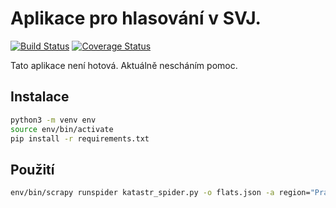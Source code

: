 # Aplikace pro hlasování v SVJ.

[![Build Status](https://api.travis-ci.org/jahodfra/shromazdeni.svg?branch=master)](https://travis-ci.org/jahodfra/shromazdeni)
[![Coverage Status](https://coveralls.io/repos/github/jahodfra/shromazdeni/badge.svg?branch=master)](https://coveralls.io/github/jahodfra/shromazdeni?branch=master)

Tato aplikace není hotová. Aktuálně nescháním pomoc.

## Instalace
```bash
python3 -m venv env
source env/bin/activate
pip install -r requirements.txt
```

## Použití
```bash
env/bin/scrapy runspider katastr_spider.py -o flats.json -a region="Praha (okres Hlavní město Praha);554782" -a town_part=400807 -a building=365
```

